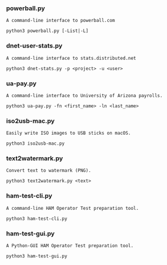 ### powerball.py 
`A command-line interface to powerball.com`
```
python3 powerball.py [-List|-L]
```
    
### dnet-user-stats.py
`A command-line interface to stats.distributed.net`
```
python3 dnet-stats.py -p <project> -u <user>
```
### ua-pay.py
`A command-line interface to University of Arizona payrolls.`
```
python3 ua-pay.py -fn <first_name> -ln <last_name>
```
### iso2usb-mac.py
`Easily write ISO images to USB sticks on macOS.`
```
python3 iso2usb-mac.py
```
### text2watermark.py
`Convert text to watermark (PNG).`
```
python3 text2watermark.py <text>
```
### ham-test-cli.py
`A command-line HAM Operator Test preparation tool.`
```
python3 ham-test-cli.py
```
### ham-test-gui.py
`A Python-GUI HAM Operator Test preparation tool.`
```
python3 ham-test-gui.py
```
